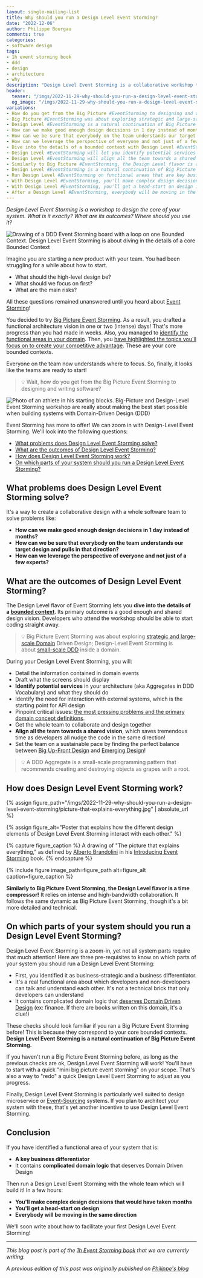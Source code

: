 ```yaml
---
layout: single-mailing-list
title: Why should you run a Design Level Event Storming?
date: "2022-12-06"
author: Philippe Bourgau
comments: true
categories:
- software design
tags:
- 1h event storming book
- ddd
- design
- architecture
- why
description: "Design Level Event Storming is a collaborative workshop to design the critical parts of your system. It's a continuation of Big Picture Event Storming to use on the core bounded contexts. It's a way to kick start tactical Domain Driven Design and align all developers towards a target design."
header:
  teaser: "/imgs/2022-11-29-why-should-you-run-a-design-level-event-storming/design-level-event-storming-zoom-teaser.jpeg"
  og_image: "/imgs/2022-11-29-why-should-you-run-a-design-level-event-storming/design-level-event-storming-zoom-og.jpeg"
variations:
- How do you get from the Big Picture #EventStorming to designing and writing software? #softwareArchitecture #softwareDesign #workshop #domainDrivenDesign
- Big Picture #EventStorming was about exploring strategic and large-scale #DomainDrivenDesign; Design-Level Event Storming is about small-scale DDD inside a domain. #softwareArchitecture #softwareDesign #workshop
- Design Level #EventStorming is a natural continuation of Big Picture Event Storming on core bounded contexts. #softwareArchitecture #softwareDesign #workshop #domainDrivenDesign
- How can we make good enough design decisions in 1 day instead of months? #softwareArchitecture #softwareDesign #workshop #domainDrivenDesign #eventStorming
- How can we be sure that everybody on the team understands our target design and pulls in that direction? #softwareArchitecture #softwareDesign #workshop #domainDrivenDesign #eventStorming
- How can we leverage the perspective of everyone and not just of a few experts? #softwareArchitecture #softwareDesign #workshop #domainDrivenDesign #eventStorming
- Dive into the details of a bounded context with Design Level #EventStorming #softwareArchitecture #softwareDesign #workshop #domainDrivenDesign
- Design Level #EventStorming will let you identify potential services #softwareArchitecture #softwareDesign #workshop #domainDrivenDesign
- Design Level #EventStorming will align all the team towards a shared design vision #softwareArchitecture #softwareDesign #workshop #domainDrivenDesign
- Similarly to Big Picture #EventStorming, the Design Level flavor is a time compressor! #softwareArchitecture #softwareDesign #workshop #domainDrivenDesign
- Design Level #EventStorming is a natural continuation of Big Picture Event Storming. #softwareArchitecture #softwareDesign #workshop #domainDrivenDesign
- Run Design Level #EventStorming on functional areas that are key business differentiators and contain complicated domain logic #softwareArchitecture #softwareDesign #workshop #domainDrivenDesign
- With Design Level #EventStorming, you'll make complex design decisions that would have taken months #softwareArchitecture #softwareDesign #workshop #domainDrivenDesign
- With Design Level #EventStorming, you'll get a head-start on design in a few hours #softwareArchitecture #softwareDesign #workshop #domainDrivenDesign
- After a Design Level #EventStorming, everybody will be moving in the same direction! #softwareArchitecture #softwareDesign #workshop #domainDrivenDesign
---
```

*Design Level Event Storming is a workshop to design the core of your system. What is it exactly? What are its outcomes? Where should you use it?*

![Drawing of a DDD Event Storming board with a loop on one Bounded Context. Design Level Event Storming is about diving in the details of a core Bounded Context]({{site.url}}{{site.baseurl}}/imgs/2022-11-29-why-should-you-run-a-design-level-event-storming/design-level-event-storming-zoom.jpeg)

Imagine you are starting a new product with your team. You had been struggling for a while about how to start.

-   What should the high-level design be?
-   What should we focus on first?
-   What are the main risks?

All these questions remained unanswered until you heard about [Event Storming](https://www.eventstorming.com/)!

You decided to try [Big Picture Event Storming]({{site.url}}{{site.baseurl}}/big%20picture/why-would-you-want-to-run-a-big-picture-event-storming/). As a result, you drafted a functional architecture vision in one or two (intense) days! That's more progress than you had made in weeks. Also, you managed to [identify the functional areas in your domain]({{site.url}}{{site.baseurl}}/big%20picture/improve-collaboration-with-a-functional-architecture-vision-draft/). Then, you [have highlighted the topics you'll focus on to create your competitive advantage]({{site.url}}{{site.baseurl}}/big%20picture/decide-to-build-or-buy-with-big-picture-event-storming/). These are your core bounded contexts.

Everyone on the team now understands where to focus. So, finally, it looks like the teams are ready to start!

> 💡 Wait, how do you get from the Big Picture Event Storming to designing and writing software?

![Photo of an athlete in his starting blocks. Big-Picture and Design-Level Event Storming workshop are really about making the best start possible when building systems with Domain-Driven Design (DDD)]({{site.url}}{{site.baseurl}}/imgs/2022-11-29-why-should-you-run-a-design-level-event-storming/starting-block.jpg)

Event Storming has more to offer! We can zoom in with Design-Level Event Storming. We'll look into the following questions:

-   [What problems does Design Level Event Storming solve?]({{site.url}}{{site.baseurl}}/software%20design/why-should-you-run-a-design-level-event-storming/#what-problems-does-design-level-event-storming-solve)
-   [What are the outcomes of Design Level Event Storming?]({{site.url}}{{site.baseurl}}/software%20design/why-should-you-run-a-design-level-event-storming/#what-are-the-outcomes-of-design-level-event-storming)
-   [How does Design Level Event Storming work?]({{site.url}}{{site.baseurl}}/software%20design/why-should-you-run-a-design-level-event-storming/#how-does-design-level-event-storming-work)
-   [On which parts of your system should you run a Design Level Event Storming?]({{site.url}}{{site.baseurl}}/software%20design/why-should-you-run-a-design-level-event-storming/#on-which-parts-of-your-system-should-you-run-a-design-level-event-storming)

## What problems does Design Level Event Storming solve?

It's a way to create a collaborative design with a whole software team to solve problems like:

-   **How can we make good enough design decisions in 1 day instead of months?**
-   **How can we be sure that everybody on the team understands our target design and pulls in that direction?**
-   **How can we leverage the perspective of everyone and not just of a few experts?**

## What are the outcomes of Design Level Event Storming?

The Design Level flavor of Event Storming lets you **dive into the details of a [bounded context](https://martinfowler.com/bliki/BoundedContext.html)**. Its primary outcome is a good enough and shared design vision. Developers who attend the workshop should be able to start coding straight away.

> 💡 Big Picture Event Storming was about exploring [strategic and large-scale
Domain](https://thedomaindrivendesign.io/what-is-strategic-design/) Driven Design; Design-Level Event Storming is about [small-scale DDD](https://thedomaindrivendesign.io/what-is-tactical-design/) inside a domain.

During your Design Level Event Storming, you will:

-   Detail the information contained in domain events
-   Draft what the screens should display
-   **Identify potential services** in your architecture (aka Aggregates in DDD Vocabulary) and what they should do
-   Identify the need for interaction with external systems, which is the starting point for API design
-   Pinpoint critical issues: [the most pressing problems and the primary domain concept definitions](http://philippe.bourgau.net/5-views-to-capture-the-outputs-of-an-event-storming-workshop/).
-   Get the whole team to collaborate and design together
-   **Align all the team towards a shared vision**, which saves tremendous time as developers all nudge the code in the same direction!
-   Set the team on a sustainable pace by finding the perfect balance between [Big Up-Front Design]({{site.url}}{{site.baseurl}}/big%20picture/why-would-you-want-to-run-a-big-picture-event-storming/) and [Emerging Design](http://philippe.bourgau.net/categories/#incremental-software-development)!

> 💡 A DDD Aggregate is a small-scale programming pattern that recommends creating and destroying objects as grapes with a root.

## How does Design Level Event Storming work?

{% assign figure_path="/imgs/2022-11-29-why-should-you-run-a-design-level-event-storming/picture-that-explains-everything.jpg" | absolute_url %}

{% assign figure_alt="Poster that explains how the different design elements of Design Level Event Storming interact with each other." %}

{% capture figure_caption %} A drawing of "The picture that explains everything," as defined by [Alberto Brandolini](https://twitter.com/ziobrando) in his [Introducing Event Storming](https://leanpub.com/introducing_eventstorming) book.
{% endcapture %}

{% include figure image_path=figure_path alt=figure_alt caption=figure_caption %}

**Similarly to Big Picture Event Storming, the Design Level flavor is a time compressor!** It relies on intense and high-bandwidth collaboration. It follows the same dynamic as Big Picture Event Storming, though it's a bit more detailed and technical.

## On which parts of your system should you run a Design Level Event Storming?

Design Level Event Storming is a zoom-in, yet not all system parts require that much attention! Here are three pre-requisites to know on which parts of your system you should run a Design Level Event Storming:

-   First, you identified it as business-strategic and a business differentiator.
-   It's a real functional area about which developers and non-developers can talk and understand each other. It's not a technical brick that only developers can understand
-   It contains complicated domain logic that [deserves Domain Driven Design](https://stackoverflow.com/questions/27638513/when-we-shouldnt-use-domain-driven-design-approach%60) (ex: finance. If there are books written on this domain, it's a clue!)

These checks should look familiar if you ran a Big Picture Event Storming before! This is because they correspond to your core bounded contexts. **Design Level Event Storming is a natural continuation of Big Picture Event Storming.**

If you haven't run a Big Picture Event Storming before, as long as the previous checks are ok, Design Level Event Storming will work! You'll have to start with a quick "mini big picture event storming" on your scope. That's also a way to "redo" a quick Design Level Event Storming to adjust as you progress.

Finally, Design Level Event Storming is particularly well suited to design microservice or [Event-Sourcing](https://martinfowler.com/eaaDev/EventSourcing.html) systems. If you plan to architect your system with these, that's yet another incentive to use Design Level Event Storming.

## Conclusion

If you have identified a functional area of your system that is:

-   **A key business differentiator**
-   It contains **complicated domain logic** that deserves Domain Driven Design

Then run a Design Level Event Storming with the whole team which will build it! In a few hours:

-   **You'll make complex design decisions that would have taken months**
-   **You'll get a head-start on design**
-   **Everybody will be moving in the same direction**

We'll soon write about how to facilitate your first Design Level Event Storming!

----

_This blog post is part of the [1h Event Storming book]({{site.url}}{{site.baseurl}}/1h-event-storming-book/) that we are currently writing._

_A previous edition of this post was originally published on [Philippe's blog](https://philippe.bourgau.net/why-should-we-use-design-level-event-storming-for-ddd/)_
